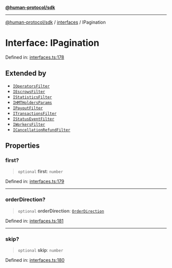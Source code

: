 [**@human-protocol/sdk**](../../README.md)

***

[@human-protocol/sdk](../../modules.md) / [interfaces](../README.md) / IPagination

# Interface: IPagination

Defined in: [interfaces.ts:178](https://github.com/humanprotocol/human-protocol/blob/47f5da5838a126d0f0ff22cdaa7719befd2657b4/packages/sdk/typescript/human-protocol-sdk/src/interfaces.ts#L178)

## Extended by

- [`IOperatorsFilter`](IOperatorsFilter.md)
- [`IEscrowsFilter`](IEscrowsFilter.md)
- [`IStatisticsFilter`](IStatisticsFilter.md)
- [`IHMTHoldersParams`](IHMTHoldersParams.md)
- [`IPayoutFilter`](IPayoutFilter.md)
- [`ITransactionsFilter`](ITransactionsFilter.md)
- [`IStatusEventFilter`](IStatusEventFilter.md)
- [`IWorkersFilter`](IWorkersFilter.md)
- [`ICancellationRefundFilter`](ICancellationRefundFilter.md)

## Properties

### first?

> `optional` **first**: `number`

Defined in: [interfaces.ts:179](https://github.com/humanprotocol/human-protocol/blob/47f5da5838a126d0f0ff22cdaa7719befd2657b4/packages/sdk/typescript/human-protocol-sdk/src/interfaces.ts#L179)

***

### orderDirection?

> `optional` **orderDirection**: [`OrderDirection`](../../enums/enumerations/OrderDirection.md)

Defined in: [interfaces.ts:181](https://github.com/humanprotocol/human-protocol/blob/47f5da5838a126d0f0ff22cdaa7719befd2657b4/packages/sdk/typescript/human-protocol-sdk/src/interfaces.ts#L181)

***

### skip?

> `optional` **skip**: `number`

Defined in: [interfaces.ts:180](https://github.com/humanprotocol/human-protocol/blob/47f5da5838a126d0f0ff22cdaa7719befd2657b4/packages/sdk/typescript/human-protocol-sdk/src/interfaces.ts#L180)
